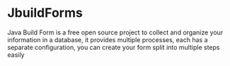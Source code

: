 # JbuildForms

Java Build Form is a free open source project to collect and organize your information in a database, it provides multiple processes, each has a separate configuration, you can create your form split into multiple steps easily
